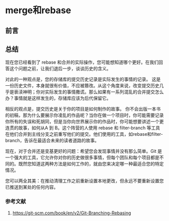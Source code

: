 # merge和rebase

## 前言

## 总结

现在您已经看到了 rebase 和合并的实际操作，您可能想知道哪个更好。在我们回答这个问题之前，让我们退后一步，谈谈历史的含义。

对此的一种观点是，您的存储库的提交历史记录是实际发生的事情的记录。 这是一份历史文件，本身就很有价值，不应被篡改。从这个角度来说，改变提交历史几乎是亵渎神明；你对实际发生的事情撒谎。那么如果有一系列混乱的合并提交怎么办？事情就是这样发生的，存储库应该为后代保留它。

相反的观点是，提交历史是关于你的项目是如何制作的故事。 你不会出版一本书的初稿，那为什么要展示你凌乱的作品呢？当你在做一个项目时，你可能需要记录你所有的失误和死胡同，但是当你向世界展示你的作品时，你可能想要讲述一个更连贯的故事，如何从A 到 B。这个阵营的人使用 rebase 和 filter-branch 等工具在他们合并到主线分支之前重写他们的提交。他们使用的工具，如rebase和filter-branch，告诉在最适合未来的读者道路的故事。

现在，对于合并还是变基更好的问题：希望您会发现事情并没有那么简单。Git 是一个强大的工具，它允许你对你的历史做很多事情，但每个团队和每个项目都是不同的。既然您知道这两种方法是如何工作的，就由您来决定哪一种最适合您的特定情况。

您可以两全其美：在推动清理工作之前重新设置本地更改，但永远不要重新设置您已推送到某处的任何内容。

### 参考文献

1. <https://git-scm.com/book/en/v2/Git-Branching-Rebasing>
